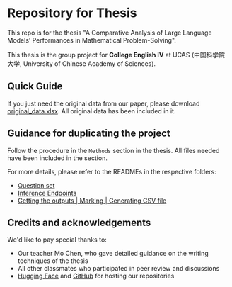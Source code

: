# Repository for Thesis

This repo is for the thesis "A Comparative Analysis of Large Language Models’ Performances in Mathematical Problem-Solving".

This thesis is the group project for **College English IV** at UCAS (中国科学院大学, University of Chinese Academy of Sciences).

## Quick Guide

If you just need the original data from our paper, please download [original_data.xlsx](./original_data.xlsx). All original data has been included in it.

## Guidance for duplicating the project

Follow the procedure in the `Methods` section in the thesis. All files needed have been included in the section.

For more details, please refer to the READMEs in the respective folders:
- [Question set](./questions/README.md)
- [Inference Endpoints](./endpoint/README.md)
- [Getting the outputs | Marking | Generating CSV file](./answers/README.md)

## Credits and acknowledgements

We'd like to pay special thanks to:
- Our teacher Mo Chen, who gave detailed guidance on the writing techniques of the thesis
- All other classmates who participated in peer review and discussions
- [Hugging Face](https://huggingface.co/) and [GitHub](https://github.com/) for hosting our repositories
